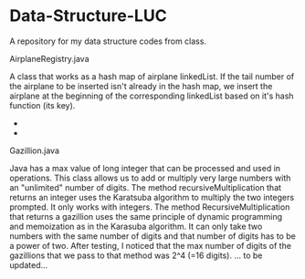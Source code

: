 # Data-Structure-LUC
A repository for my data structure codes from class.

AirplaneRegistry.java


A class that works as a hash map of airplane linkedList. If the tail number of the airplane to be inserted isn't already in the hash map, we insert the airplane at the beginning of the corresponding linkedList based on it's hash function (its key).

-

-


Gazillion.java

Java has a max value of long integer that can be processed and used in operations. This class allows us to add or multiply very large numbers with an "unlimited" number of digits.
The method recursiveMultiplication that returns an integer uses the Karatsuba algorithm to multiply the two integers prompted. It only works with integers.
The method RecursiveMultiplication that returns a gazillion uses the same principle of dynamic programming and memoization as in the Karasuba algorithm. It can only take two numbers with the same number of digits and that number of digits has to be a power of two. After testing, I noticed that the max number of digits of the gazillions that we pass to that method was 2^4 (=16 digits). ... to be updated... 

